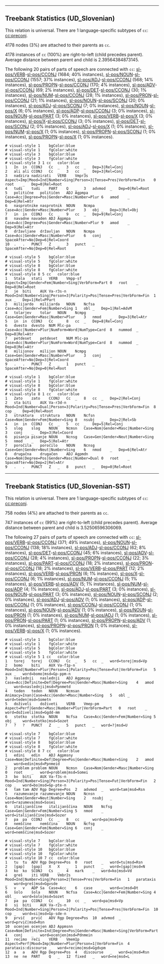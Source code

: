 

--------------------------------------------------------------------------------

## Treebank Statistics (UD_Slovenian)

This relation is universal.
There are 1 language-specific subtypes of `cc`: [cc:preconj]().

4178 nodes (3%) are attached to their parents as `cc`.

4178 instances of `cc` (100%) are right-to-left (child precedes parent).
Average distance between parent and child is 2.39564384873145.

The following 20 pairs of parts of speech are connected with `cc`: [sl-pos/VERB]()-[sl-pos/CCONJ]() (1684; 40% instances), [sl-pos/NOUN]()-[sl-pos/CCONJ]() (1557; 37% instances), [sl-pos/ADJ]()-[sl-pos/CCONJ]() (568; 14% instances), [sl-pos/PROPN]()-[sl-pos/CCONJ]() (170; 4% instances), [sl-pos/ADV]()-[sl-pos/CCONJ]() (69; 2% instances), [sl-pos/DET]()-[sl-pos/CCONJ]() (30; 1% instances), [sl-pos/NUM]()-[sl-pos/CCONJ]() (28; 1% instances), [sl-pos/PRON]()-[sl-pos/CCONJ]() (21; 1% instances), [sl-pos/NOUN]()-[sl-pos/SCONJ]() (20; 0% instances), [sl-pos/ADJ]()-[sl-pos/SCONJ]() (7; 0% instances), [sl-pos/NOUN]()-[sl-pos/X]() (6; 0% instances), [sl-pos/ADP]()-[sl-pos/CCONJ]() (3; 0% instances), [sl-pos/NOUN]()-[sl-pos/PART]() (3; 0% instances), [sl-pos/VERB]()-[sl-pos/X]() (3; 0% instances), [sl-pos/X]()-[sl-pos/CCONJ]() (3; 0% instances), [sl-pos/DET]()-[sl-pos/SCONJ]() (2; 0% instances), [sl-pos/ADJ]()-[sl-pos/X]() (1; 0% instances), [sl-pos/NUM]()-[sl-pos/X]() (1; 0% instances), [sl-pos/PROPN]()-[sl-pos/SCONJ]() (1; 0% instances), [sl-pos/PROPN]()-[sl-pos/X]() (1; 0% instances).


~~~ conllu
# visual-style 1	bgColor:blue
# visual-style 1	fgColor:white
# visual-style 3	bgColor:blue
# visual-style 3	fgColor:white
# visual-style 3 1 cc	color:blue
1	In	in	CCONJ	Cc	_	3	cc	_	Dep=3|Rel=Conj
2	ali	ali	CCONJ	Cc	_	3	cc	_	Dep=3|Rel=Conj
3	nadzira	nadzirati	VERB	Vmpr3s	Aspect=Imp|Mood=Ind|Number=Sing|Person=3|Tense=Pres|VerbForm=Fin	0	root	_	Dep=0|Rel=Root
4	tudi	tudi	PART	Q	_	3	advmod	_	Dep=0|Rel=Root
5	politične	političen	ADJ	Agpmpa	Case=Acc|Degree=Pos|Gender=Masc|Number=Plur	6	amod	_	Dep=6|Rel=Atr
6	nasprotnike	nasprotnik	NOUN	Ncmpa	Case=Acc|Gender=Masc|Number=Plur	3	obj	_	Dep=3|Rel=Obj
7	in	in	CCONJ	Cc	_	9	cc	_	Dep=9|Rel=Conj
8	navadne	navaden	ADJ	Agpmpa	Case=Acc|Degree=Pos|Gender=Masc|Number=Plur	9	amod	_	Dep=9|Rel=Atr
9	državljane	državljan	NOUN	Ncmpa	Case=Acc|Gender=Masc|Number=Plur	6	conj	_	SpaceAfter=No|Dep=6|Rel=Coord
10	.	.	PUNCT	Z	_	3	punct	_	SpaceAfter=No|Dep=0|Rel=Root

~~~


~~~ conllu
# visual-style 5	bgColor:blue
# visual-style 5	fgColor:white
# visual-style 8	bgColor:blue
# visual-style 8	fgColor:white
# visual-style 8 5 cc	color:blue
1	Stala	stati	VERB	Vmpp-sf	Aspect=Imp|Gender=Fem|Number=Sing|VerbForm=Part	0	root	_	Dep=0|Rel=Root
2	je	biti	AUX	Va-r3s-n	Mood=Ind|Number=Sing|Person=3|Polarity=Pos|Tense=Pres|VerbForm=Fin	1	aux	_	Dep=1|Rel=PPart
3	milijardo	milijarda	NOUN	Ncfsa	Case=Acc|Gender=Fem|Number=Sing	1	obl	_	Dep=1|Rel=AdvM
4	tolarjev	tolar	NOUN	Ncmpg	Case=Gen|Gender=Masc|Number=Plur	3	nmod	_	Dep=3|Rel=Atr
5	in	in	CCONJ	Cc	_	8	cc	_	Dep=8|Rel=Conj
6	dvesto	dvesto	NUM	Mlc-pa	Case=Acc|Number=Plur|NumForm=Word|NumType=Card	8	nummod	_	Dep=8|Rel=Atr
7	petdeset	petdeset	NUM	Mlc-pa	Case=Acc|Number=Plur|NumForm=Word|NumType=Card	8	nummod	_	Dep=8|Rel=Atr
8	milijonov	milijon	NOUN	Ncmpg	Case=Gen|Gender=Masc|Number=Plur	3	conj	_	SpaceAfter=No|Dep=3|Rel=Coord
9	.	.	PUNCT	Z	_	1	punct	_	SpaceAfter=No|Dep=0|Rel=Root

~~~


~~~ conllu
# visual-style 1	bgColor:blue
# visual-style 1	fgColor:white
# visual-style 8	bgColor:blue
# visual-style 8	fgColor:white
# visual-style 8 1 cc	color:blue
1	Zato	zato	CCONJ	Cc	_	8	cc	_	Dep=2|Rel=Conj
2	sta	biti	AUX	Va-r3d-n	Mood=Ind|Number=Dual|Person=3|Polarity=Pos|Tense=Pres|VerbForm=Fin	8	cop	_	Dep=0|Rel=Root
3	struktura	struktura	NOUN	Ncfsn	Case=Nom|Gender=Fem|Number=Sing	8	nsubj	_	Dep=2|Rel=Sb
4	in	in	CCONJ	Cc	_	5	cc	_	Dep=5|Rel=Conj
5	slog	slog	NOUN	Ncmsn	Case=Nom|Gender=Masc|Number=Sing	3	conj	_	Dep=3|Rel=Coord
6	pisanja	pisanje	NOUN	Ncnsg	Case=Gen|Gender=Neut|Number=Sing	5	nmod	_	Dep=5|Rel=Atr
7	poročila	poročilo	NOUN	Ncnsg	Case=Gen|Gender=Neut|Number=Sing	6	nmod	_	Dep=6|Rel=Atr
8	drugačna	drugačen	ADJ	Agpmdn	Case=Nom|Degree=Pos|Gender=Masc|Number=Dual	0	root	_	SpaceAfter=No|Dep=2|Rel=Atr
9	.	.	PUNCT	Z	_	8	punct	_	Dep=0|Rel=Root

~~~




--------------------------------------------------------------------------------

## Treebank Statistics (UD_Slovenian-SST)

This relation is universal.
There are 1 language-specific subtypes of `cc`: [cc:preconj]().

758 nodes (4%) are attached to their parents as `cc`.

747 instances of `cc` (99%) are right-to-left (child precedes parent).
Average distance between parent and child is 3.52506596306069.

The following 27 pairs of parts of speech are connected with `cc`: [sl-pos/VERB]()-[sl-pos/CCONJ]() (371; 49% instances), [sl-pos/NOUN]()-[sl-pos/CCONJ]() (138; 18% instances), [sl-pos/ADJ]()-[sl-pos/CCONJ]() (62; 8% instances), [sl-pos/DET]()-[sl-pos/CCONJ]() (45; 6% instances), [sl-pos/ADV]()-[sl-pos/CCONJ]() (28; 4% instances), [sl-pos/PROPN]()-[sl-pos/CCONJ]() (22; 3% instances), [sl-pos/PART]()-[sl-pos/CCONJ]() (18; 2% instances), [sl-pos/PRON]()-[sl-pos/CCONJ]() (18; 2% instances), [sl-pos/VERB]()-[sl-pos/PART]() (12; 2% instances), [sl-pos/VERB]()-[sl-pos/PRON]() (6; 1% instances), [sl-pos/X]()-[sl-pos/CCONJ]() (6; 1% instances), [sl-pos/NUM]()-[sl-pos/CCONJ]() (5; 1% instances), [sl-pos/VERB]()-[sl-pos/ADV]() (5; 1% instances), [sl-pos/NUM]()-[sl-pos/ADP]() (4; 1% instances), [sl-pos/ADJ]()-[sl-pos/PART]() (3; 0% instances), [sl-pos/NOUN]()-[sl-pos/PART]() (3; 0% instances), [sl-pos/NOUN]()-[sl-pos/SCONJ]() (2; 0% instances), [sl-pos/ADJ]()-[sl-pos/ADV]() (1; 0% instances), [sl-pos/ADP]()-[sl-pos/CCONJ]() (1; 0% instances), [sl-pos/CCONJ]()-[sl-pos/CCONJ]() (1; 0% instances), [sl-pos/NOUN]()-[sl-pos/ADV]() (1; 0% instances), [sl-pos/NOUN]()-[sl-pos/PRON]() (1; 0% instances), [sl-pos/NUM]()-[sl-pos/ADJ]() (1; 0% instances), [sl-pos/PRON]()-[sl-pos/PART]() (1; 0% instances), [sl-pos/PROPN]()-[sl-pos/ADV]() (1; 0% instances), [sl-pos/PROPN]()-[sl-pos/PRON]() (1; 0% instances), [sl-pos/VERB]()-[sl-pos/X]() (1; 0% instances).


~~~ conllu
# visual-style 1	bgColor:blue
# visual-style 1	fgColor:white
# visual-style 5	bgColor:blue
# visual-style 5	fgColor:white
# visual-style 5 1 cc	color:blue
1	torej	torej	CCONJ	Cc	_	5	cc	_	word=torej|msd=Vp
2	bomo	biti	AUX	Va-f1p-n	Mood=Ind|Number=Plur|Person=1|Polarity=Pos|Tense=Fut|VerbForm=Fin	5	aux	_	word=bomo|msd=Gp-ppm-n
3	naslednji	naslednji	ADJ	Agpmsay	Case=Acc|Definite=Def|Degree=Pos|Gender=Masc|Number=Sing	4	amod	_	word=naslednji|msd=Ppnmetd
4	teden	teden	NOUN	Ncmsan	Animacy=Inan|Case=Acc|Gender=Masc|Number=Sing	5	obl	_	word=teden|msd=Sometn
5	doživeli	doživeti	VERB	Vmep-pm	Aspect=Perf|Gender=Masc|Number=Plur|VerbForm=Part	0	root	_	word=doživeli|msd=Ggdd-mm
6	stotko	stotka	NOUN	Ncfsa	Case=Acc|Gender=Fem|Number=Sing	5	obj	_	word=stotko|msd=Sozet
7	?	?	PUNCT	Z	_	5	punct	_	word=?|msd=U

~~~


~~~ conllu
# visual-style 7	bgColor:blue
# visual-style 7	fgColor:white
# visual-style 8	bgColor:blue
# visual-style 8	fgColor:white
# visual-style 8 7 cc	color:blue
1	edini	edin	ADJ	Agpmsny	Case=Nom|Definite=Def|Degree=Pos|Gender=Masc|Number=Sing	2	amod	_	word=edin|msd=Ppnmeid
2	problem	problem	NOUN	Ncmsn	Case=Nom|Gender=Masc|Number=Sing	0	root	_	word=problem|msd=Somei
3	bo	biti	AUX	Va-f3s-n	Mood=Ind|Number=Sing|Person=3|Polarity=Pos|Tense=Fut|VerbForm=Fin	2	cop	_	word=bo|msd=Gp-pte-n
4	tam	tam	ADV	Rgp	Degree=Pos	2	advmod	_	word=tam|msd=Rsn
5	razumevanje	razumevanje	NOUN	Ncnsn	Case=Nom|Gender=Neut|Number=Sing	2	nsubj	_	word=razumeva|msd=Sosei
6	italijanščine	italijanščina	NOUN	Ncfsg	Case=Gen|Gender=Fem|Number=Sing	5	nmod	_	word=italijanščine|msd=Sozer
7	pa	pa	CCONJ	Cc	_	8	cc	_	word=pa|msd=Vp
8	nemščine	nemščina	NOUN	Ncfsg	Case=Gen|Gender=Fem|Number=Sing	6	conj	_	word=nemščine|msd=Sozer

~~~


~~~ conllu
# visual-style 7	bgColor:blue
# visual-style 7	fgColor:white
# visual-style 10	bgColor:blue
# visual-style 10	fgColor:white
# visual-style 10 7 cc	color:blue
1	tu	tu	ADV	Rgp	Degree=Pos	0	root	_	word=tu|msd=Rsn
2	[gap]	[gap]	X	X	_	1	punct	_	word=[gap]|msd=N
3	ko	ko	SCONJ	Cs	_	4	mark	_	word=ko|msd=Vd
4	greš	iti	VERB	Vmbr2s	Mood=Ind|Number=Sing|Person=2|Tense=Pres|VerbForm=Fin	1	parataxis	_	word=greš|msd=Ggvsde
5	v	v	ADP	Sa	Case=Acc	6	case	_	word=v|msd=Dt
6	šolo	šola	NOUN	Ncfsa	Case=Acc|Gender=Fem|Number=Sing	4	obl	_	word=šolo|msd=Sozet
7	pa	pa	CCONJ	Cc	_	10	cc	_	word=pa|msd=Vp
8	si	biti	AUX	Va-r2s-n	Mood=Ind|Number=Sing|Person=2|Polarity=Pos|Tense=Pres|VerbForm=Fin	10	cop	_	word=si|msd=Gp-sde-n
9	prvič	prvič	ADV	Rgp	Degree=Pos	10	advmod	_	word=prvič|msd=Rsn
10	ocenjen	ocenjen	ADJ	Appmsnn	Case=Nom|Definite=Ind|Degree=Pos|Gender=Masc|Number=Sing|VerbForm=Part	4	conj	_	word=ocenjen|msd=Pdnmein
11	recimo	reči	VERB	Vmem1p	Aspect=Perf|Mood=Imp|Number=Plur|Person=1|VerbForm=Fin	4	parataxis:discourse	_	word=recimo|msd=Ggdvpm
12	a	a	ADV	Rgp	Degree=Pos	4	discourse	_	word=a|msd=Rsn
13	ne	ne	PART	Q	_	12	fixed	_	word=ne|msd=L

~~~


